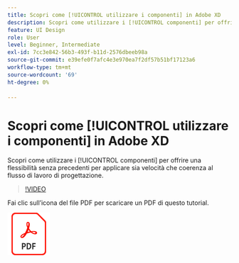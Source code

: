 ```yaml
---
title: Scopri come [!UICONTROL utilizzare i componenti] in Adobe XD
description: Scopri come utilizzare i [!UICONTROL componenti] per offrire una flessibilità senza precedenti per applicare sia velocità che coerenza al flusso di lavoro di progettazione
feature: UI Design
role: User
level: Beginner, Intermediate
exl-id: 7cc3e842-56b3-493f-b11d-2576dbeeb98a
source-git-commit: e39efe0f7afc4e3e970ea7f2df57b51bf17123a6
workflow-type: tm+mt
source-wordcount: '69'
ht-degree: 0%

---
```


# Scopri come [!UICONTROL utilizzare i componenti] in Adobe XD

Scopri come utilizzare i [!UICONTROL componenti] per offrire una flessibilità senza precedenti per applicare sia velocità che coerenza al flusso di lavoro di progettazione.

>[!VIDEO](https://video.tv.adobe.com/v/331003?hidetitle=true)

Fai clic sull’icona del file PDF per scaricare un PDF di questo tutorial.

[![Icona File PDF](../assets/acrobat_PDF_96.png)](../quick-reference/LetsXDSeeHowtoDesignPrototypeandHandofftoTeams.pdf)
